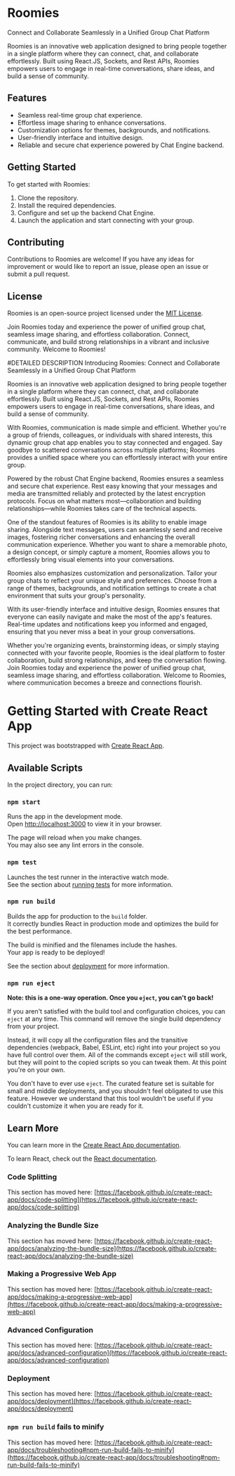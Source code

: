 # Roomies

Connect and Collaborate Seamlessly in a Unified Group Chat Platform

Roomies is an innovative web application designed to bring people together in a single platform where they can connect, chat, and collaborate effortlessly. Built using React.JS, Sockets, and Rest APIs, Roomies empowers users to engage in real-time conversations, share ideas, and build a sense of community.

## Features

- Seamless real-time group chat experience.
- Effortless image sharing to enhance conversations.
- Customization options for themes, backgrounds, and notifications.
- User-friendly interface and intuitive design.
- Reliable and secure chat experience powered by Chat Engine backend.

## Getting Started

To get started with Roomies:

1. Clone the repository.
2. Install the required dependencies.
3. Configure and set up the backend Chat Engine.
4. Launch the application and start connecting with your group.

## Contributing

Contributions to Roomies are welcome! If you have any ideas for improvement or would like to report an issue, please open an issue or submit a pull request.

## License

Roomies is an open-source project licensed under the [MIT License](LICENSE).

Join Roomies today and experience the power of unified group chat, seamless image sharing, and effortless collaboration. Connect, communicate, and build strong relationships in a vibrant and inclusive community. Welcome to Roomies!


#DETAILED DESCRIPTION
Introducing Roomies: Connect and Collaborate Seamlessly in a Unified Group Chat Platform

Roomies is an innovative web application designed to bring people together in a single platform where they can connect, chat, and collaborate effortlessly. Built using React.JS, Sockets, and Rest APIs, Roomies empowers users to engage in real-time conversations, share ideas, and build a sense of community.

With Roomies, communication is made simple and efficient. Whether you're a group of friends, colleagues, or individuals with shared interests, this dynamic group chat app enables you to stay connected and engaged. Say goodbye to scattered conversations across multiple platforms; Roomies provides a unified space where you can effortlessly interact with your entire group.

Powered by the robust Chat Engine backend, Roomies ensures a seamless and secure chat experience. Rest easy knowing that your messages and media are transmitted reliably and protected by the latest encryption protocols. Focus on what matters most—collaboration and building relationships—while Roomies takes care of the technical aspects.

One of the standout features of Roomies is its ability to enable image sharing. Alongside text messages, users can seamlessly send and receive images, fostering richer conversations and enhancing the overall communication experience. Whether you want to share a memorable photo, a design concept, or simply capture a moment, Roomies allows you to effortlessly bring visual elements into your conversations.

Roomies also emphasizes customization and personalization. Tailor your group chats to reflect your unique style and preferences. Choose from a range of themes, backgrounds, and notification settings to create a chat environment that suits your group's personality.

With its user-friendly interface and intuitive design, Roomies ensures that everyone can easily navigate and make the most of the app's features. Real-time updates and notifications keep you informed and engaged, ensuring that you never miss a beat in your group conversations.

Whether you're organizing events, brainstorming ideas, or simply staying connected with your favorite people, Roomies is the ideal platform to foster collaboration, build strong relationships, and keep the conversation flowing. Join Roomies today and experience the power of unified group chat, seamless image sharing, and effortless collaboration. Welcome to Roomies, where communication becomes a breeze and connections flourish.















# Getting Started with Create React App

This project was bootstrapped with [Create React App](https://github.com/facebook/create-react-app).

## Available Scripts

In the project directory, you can run:

### `npm start`

Runs the app in the development mode.\
Open [http://localhost:3000](http://localhost:3000) to view it in your browser.

The page will reload when you make changes.\
You may also see any lint errors in the console.

### `npm test`

Launches the test runner in the interactive watch mode.\
See the section about [running tests](https://facebook.github.io/create-react-app/docs/running-tests) for more information.

### `npm run build`

Builds the app for production to the `build` folder.\
It correctly bundles React in production mode and optimizes the build for the best performance.

The build is minified and the filenames include the hashes.\
Your app is ready to be deployed!

See the section about [deployment](https://facebook.github.io/create-react-app/docs/deployment) for more information.

### `npm run eject`

**Note: this is a one-way operation. Once you `eject`, you can't go back!**

If you aren't satisfied with the build tool and configuration choices, you can `eject` at any time. This command will remove the single build dependency from your project.

Instead, it will copy all the configuration files and the transitive dependencies (webpack, Babel, ESLint, etc) right into your project so you have full control over them. All of the commands except `eject` will still work, but they will point to the copied scripts so you can tweak them. At this point you're on your own.

You don't have to ever use `eject`. The curated feature set is suitable for small and middle deployments, and you shouldn't feel obligated to use this feature. However we understand that this tool wouldn't be useful if you couldn't customize it when you are ready for it.

## Learn More

You can learn more in the [Create React App documentation](https://facebook.github.io/create-react-app/docs/getting-started).

To learn React, check out the [React documentation](https://reactjs.org/).

### Code Splitting

This section has moved here: [https://facebook.github.io/create-react-app/docs/code-splitting](https://facebook.github.io/create-react-app/docs/code-splitting)

### Analyzing the Bundle Size

This section has moved here: [https://facebook.github.io/create-react-app/docs/analyzing-the-bundle-size](https://facebook.github.io/create-react-app/docs/analyzing-the-bundle-size)

### Making a Progressive Web App

This section has moved here: [https://facebook.github.io/create-react-app/docs/making-a-progressive-web-app](https://facebook.github.io/create-react-app/docs/making-a-progressive-web-app)

### Advanced Configuration

This section has moved here: [https://facebook.github.io/create-react-app/docs/advanced-configuration](https://facebook.github.io/create-react-app/docs/advanced-configuration)

### Deployment

This section has moved here: [https://facebook.github.io/create-react-app/docs/deployment](https://facebook.github.io/create-react-app/docs/deployment)

### `npm run build` fails to minify

This section has moved here: [https://facebook.github.io/create-react-app/docs/troubleshooting#npm-run-build-fails-to-minify](https://facebook.github.io/create-react-app/docs/troubleshooting#npm-run-build-fails-to-minify)
